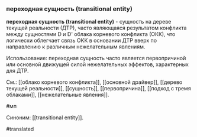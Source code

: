### переходная сущность (transitional entity)

**переходная сущность (transitional entity)** - сущность на дереве текущей реальности (ДТР), часто являющаяся результатом конфликта между сущностями D и D\' облака корневого конфликта (ОКК), что логически облегчает связь ОКК в основании ДТР вверх по направлению к различным нежелательным явлениям.

Использование: переходная сущность часто является первопричиной или основной движущей силой нежелательных эффектов, характерных для ДТР.

См.: [[облако корневого конфликта]], [[основной драйвер]], [[дерево текущей реальности]], [[сущность]], [[первопричина]], [[подход с тремя облаками]], [[нежелательные явления]].

#мп

Синоним: [[transitional entity]].

#translated
